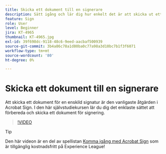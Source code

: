 ```yaml
---
title: Skicka ett dokument till en signerare
description: Sätt igång och lär dig hur enkelt det är att skicka ut ett dokument för signering
feature: Sign
role: User
level: Beginner
jira: KT-4965
thumbnail: KT-4965.jpg
exl-id: 39f698dc-9118-48c6-9eed-aacbaf500939
source-git-commit: 3b4a86c78a1d80ba0c77a98a3d10bc7b1f3f6071
workflow-type: tm+mt
source-wordcount: '80'
ht-degree: 0%

---
```


# Skicka ett dokument till en signerare

Att skicka ett dokument för en enskild signatur är den vanligaste åtgärden i Acrobat Sign. I den här självstudiekursen lär du dig det enklaste sättet att förbereda och skicka ett dokument för signering.

>[!VIDEO](https://video.tv.adobe.com/v/341295?quality=12&learn=on&hidetitle=true)

>[!TIP]
>
>Den här videon är en del av spellistan [Komma igång med Acrobat Sign](https://experienceleague.adobe.com/en/playlists/acrobat-sign-get-started-business-users) som är tillgänglig kostnadsfritt på Experience League!